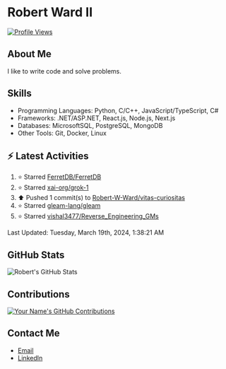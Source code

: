 
# Robert Ward II

[![Profile Views](https://komarev.com/ghpvc/?username=Robert-W-Ward)](https://github.com/Robert-W-Ward)

## About Me
I like to write code and solve problems.

## Skills
- Programming Languages: Python, C/C++, JavaScript/TypeScript, C#
- Frameworks: .NET/ASP.NET, React.js, Node.js, Next.js
- Databases: MicrosoftSQL, PostgreSQL, MongoDB
- Other Tools: Git, Docker, Linux

## :zap: Latest Activities
<!--RECENT_ACTIVITY:start-->
1. ⭐ Starred [FerretDB/FerretDB](https://github.com/FerretDB/FerretDB)
2. ⭐ Starred [xai-org/grok-1](https://github.com/xai-org/grok-1)
3. ⬆️ Pushed 1 commit(s) to [Robert-W-Ward/vitas-curiositas](https://github.com/Robert-W-Ward/vitas-curiositas)
4. ⭐ Starred [gleam-lang/gleam](https://github.com/gleam-lang/gleam)
5. ⭐ Starred [vishal3477/Reverse_Engineering_GMs](https://github.com/vishal3477/Reverse_Engineering_GMs)
<!--RECENT_ACTIVITY:end-->

<!--RECENT_ACTIVITY:last_update-->
Last Updated: Tuesday, March 19th, 2024, 1:38:21 AM
<!--RECENT_ACTIVITY:last_update_end-->

<!--END_SECTIN:activity-->
## GitHub Stats
![Robert's GitHub Stats](https://github-readme-stats.vercel.app/api?username=Robert-W-Ward&show_icons=true&theme=radical)

## Contributions
[![Your Name's GitHub Contributions](https://github-readme-streak-stats.herokuapp.com/?user=Robert-W-Ward&theme=radical)](https://github.com/your-username)

## Contact Me
- [Email](mailto:robertwesleyward2019@gmail.com)
- [LinkedIn](https://linkedin.com/in/https://www.linkedin.com/in/robert-ward-ii/)
